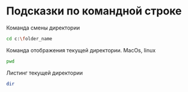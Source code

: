 # Подсказки по командной строке

Команда смены директории
```sh
cd c:\folder_name
```

Команда отображения текущей директории. MacOs, linux
```sh
pwd
```

Листинг текущей директории
```sh
dir
```

